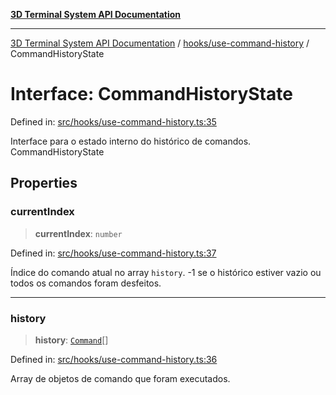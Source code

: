 [**3D Terminal System API Documentation**](../../../README.md)

***

[3D Terminal System API Documentation](../../../README.md) / [hooks/use-command-history](../README.md) / CommandHistoryState

# Interface: CommandHistoryState

Defined in: [src/hooks/use-command-history.ts:35](https://github.com/Dicommunitas/ThreeJS_Terminal_3D/blob/afa16084199c8b26e5e606d73d21408027534f3a/src/hooks/use-command-history.ts#L35)

Interface para o estado interno do histórico de comandos.
 CommandHistoryState

## Properties

### currentIndex

> **currentIndex**: `number`

Defined in: [src/hooks/use-command-history.ts:37](https://github.com/Dicommunitas/ThreeJS_Terminal_3D/blob/afa16084199c8b26e5e606d73d21408027534f3a/src/hooks/use-command-history.ts#L37)

Índice do comando atual no array `history`.
                                 -1 se o histórico estiver vazio ou todos os comandos foram desfeitos.

***

### history

> **history**: [`Command`](../../../lib/types/interfaces/Command.md)[]

Defined in: [src/hooks/use-command-history.ts:36](https://github.com/Dicommunitas/ThreeJS_Terminal_3D/blob/afa16084199c8b26e5e606d73d21408027534f3a/src/hooks/use-command-history.ts#L36)

Array de objetos de comando que foram executados.

